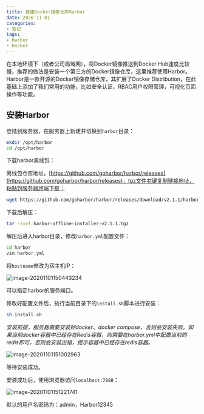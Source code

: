 ```yaml
---
title: 搭建Docker镜像仓库Harbor
date: 2020-11-01
categories:
- 笔记
tags:
- Harbor
- Docker
---
```


在本地环境下（或者公司局域网），将Docker镜像推送到Docker Hub速度比较慢，推荐的做法是安装一个第三方的Docker镜像仓库，这里推荐使用Harbor。Harbor是一款开源的Docker镜像存储仓库，其扩展了Docker Distribution，在此基础上添加了我们常用的功能，比如安全认证，RBAC用户权限管理，可视化页面操作等功能。

## 安装Harbor

登陆到服务器，在服务器上新建并切换到`harbor`目录：

``` bash
mkdir /opt/harbor
cd /opt/harbor
```

下载harbor离线包：

离线包仓库地址，[https://github.com/goharbor/harbor/releases](https://github.com/goharbor/harbor/releases)，tgz文件右键复制链接地址，粘贴到服务器终端下载：

```bash
wget https://github.com/goharbor/harbor/releases/download/v2.1.1/harbor-offline-installer-v2.1.1.tgz
```

下载后解压：

```bash
tar -zxvf harbor-offline-installer-v2.1.1.tgz
```

解压后进入harbor目录，修改`harbor.yml`配置文件：

```bash
cd harbor
vim harbor.yml
```

将`hostname`修改为宿主机IP：

![image-20201101150443234](https://images.shiguangping.com//imgs/20201101150443.png)

可以指定harbor的服务端口。

修改好配置文件后，执行当前目录下的`install.sh`脚本进行安装：

```bash
sh install.sh
```

*安装前提，服务器需要安装好docker、docker compose，否则会安装失败。如果当前docker容器中已经存在Redis容器，则需要在harbor.yml中配置当前的redis即可，否则会安装出错，提示容器中已经存在redis容器。*

![image-20201101151002963](https://images.shiguangping.com//imgs/20201101151003.png)

等待安装成功。

安装成功后，使用浏览器访问`localhost:7888`：

![image-20201101151221741](https://images.shiguangping.com//imgs/20201101151221.png)

默认的用户名密码为：admin，Harbor12345


